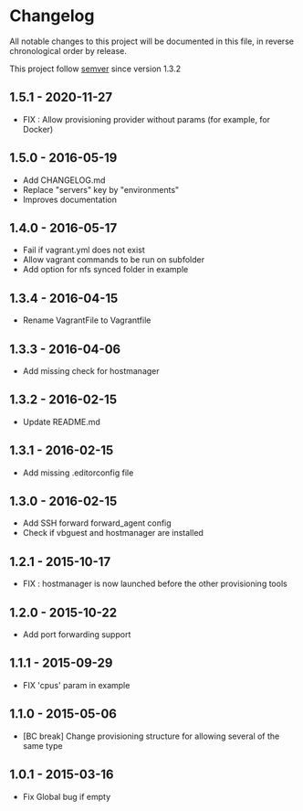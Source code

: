 # Changelog

All notable changes to this project will be documented in this file, in reverse chronological order by release.

This project follow [semver](https://semver.org/) since version 1.3.2

## 1.5.1 - 2020-11-27

- FIX : Allow provisioning provider without params (for example, for Docker)

## 1.5.0 - 2016-05-19

- Add CHANGELOG.md
- Replace "servers" key by "environments"
- Improves documentation

## 1.4.0 - 2016-05-17

- Fail if vagrant.yml does not exist
- Allow vagrant commands to be run on subfolder
- Add option for nfs synced folder in example

## 1.3.4 - 2016-04-15

- Rename VagrantFile to Vagrantfile

## 1.3.3 - 2016-04-06

- Add missing check for hostmanager

## 1.3.2 - 2016-02-15

- Update README.md

## 1.3.1 - 2016-02-15

- Add missing .editorconfig file

## 1.3.0 - 2016-02-15

- Add SSH forward forward_agent config
- Check if vbguest and hostmanager are installed

## 1.2.1 - 2015-10-17

- FIX : hostmanager is now launched before the other provisioning tools

## 1.2.0 - 2015-10-22

- Add port forwarding support

## 1.1.1 - 2015-09-29

- FIX 'cpus' param in example

## 1.1.0 - 2015-05-06

- [BC break] Change provisioning structure for allowing several of the same type

## 1.0.1 - 2015-03-16

- Fix Global bug if empty


